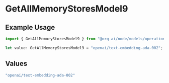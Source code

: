 # GetAllMemoryStoresModel9

## Example Usage

```typescript
import { GetAllMemoryStoresModel9 } from "@orq-ai/node/models/operations";

let value: GetAllMemoryStoresModel9 = "openai/text-embedding-ada-002";
```

## Values

```typescript
"openai/text-embedding-ada-002"
```